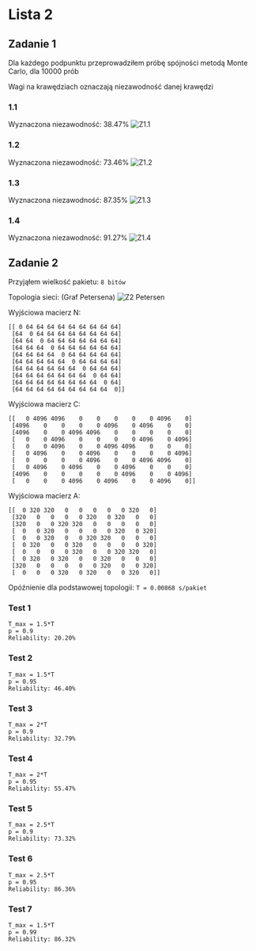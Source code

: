 Lista 2
===

Zadanie 1
---
Dla każdego podpunktu przeprowadziłem próbę spójności metodą Monte Carlo, dla 10000 prób

Wagi na krawędziach oznaczają niezawodność danej krawędzi

### 1.1
Wyznaczona niezawodność: 38.47%
![Z1.1](z1_1.png)

### 1.2
Wyznaczona niezawodność: 73.46%
![Z1.2](z1_2.png)

### 1.3
Wyznaczona niezawodność: 87.35%
![Z1.3](z1_3.png)

### 1.4
Wyznaczona niezawodność: 91.27%
![Z1.4](z1_4.png)

Zadanie 2
---
Przyjąłem wielkość pakietu: `8 bitów`

Topologia sieci: (Graf Petersena)
![Z2 Petersen](z2.png)

Wyjściowa macierz N:
```
[[ 0 64 64 64 64 64 64 64 64 64]
 [64  0 64 64 64 64 64 64 64 64]
 [64 64  0 64 64 64 64 64 64 64]
 [64 64 64  0 64 64 64 64 64 64]
 [64 64 64 64  0 64 64 64 64 64]
 [64 64 64 64 64  0 64 64 64 64]
 [64 64 64 64 64 64  0 64 64 64]
 [64 64 64 64 64 64 64  0 64 64]
 [64 64 64 64 64 64 64 64  0 64]
 [64 64 64 64 64 64 64 64 64  0]]
```

Wyjściowa macierz C:
```
[[   0 4096 4096    0    0    0    0    0 4096    0]
 [4096    0    0    0    0 4096    0 4096    0    0]
 [4096    0    0 4096 4096    0    0    0    0    0]
 [   0    0 4096    0    0    0    0 4096    0 4096]
 [   0    0 4096    0    0 4096 4096    0    0    0]
 [   0 4096    0    0 4096    0    0    0    0 4096]
 [   0    0    0    0 4096    0    0 4096 4096    0]
 [   0 4096    0 4096    0    0 4096    0    0    0]
 [4096    0    0    0    0    0 4096    0    0 4096]
 [   0    0    0 4096    0 4096    0    0 4096    0]]
```

Wyjściowa macierz A:
```
[[  0 320 320   0   0   0   0   0 320   0]
 [320   0   0   0   0 320   0 320   0   0]
 [320   0   0 320 320   0   0   0   0   0]
 [  0   0 320   0   0   0   0 320   0 320]
 [  0   0 320   0   0 320 320   0   0   0]
 [  0 320   0   0 320   0   0   0   0 320]
 [  0   0   0   0 320   0   0 320 320   0]
 [  0 320   0 320   0   0 320   0   0   0]
 [320   0   0   0   0   0 320   0   0 320]
 [  0   0   0 320   0 320   0   0 320   0]]
```

Opóźnienie dla podstawowej topologii: `T = 0.00868 s/pakiet`


### Test 1
```
T_max = 1.5*T
p = 0.9
Reliability: 20.20%
```

### Test 2
```
T_max = 1.5*T
p = 0.95
Reliability: 46.40%
```

### Test 3
```
T_max = 2*T
p = 0.9
Reliability: 32.79%
```

### Test 4
```
T_max = 2*T
p = 0.95
Reliability: 55.47%
```

### Test 5
```
T_max = 2.5*T
p = 0.9
Reliability: 73.32%
```

### Test 6
```
T_max = 2.5*T
p = 0.95
Reliability: 86.36%
```

### Test 7
```
T_max = 1.5*T
p = 0.99
Reliability: 86.32%
```